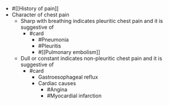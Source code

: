 - #[[History of pain]]
- Character of chest pain
	- Sharp with breathing indicates pleuritic chest pain and it is suggestive of
		- #card
			- #Pneumonia
			- #Pleuritis
			- #[[Pulmonary embolism]]
	- Dull or constant indicates non-pleuritic chest pain and it is suggestive of
		- #card
			- Gastroesophageal reflux
			- Cardiac causes
				- #Angina
				- #Myocardial infarction